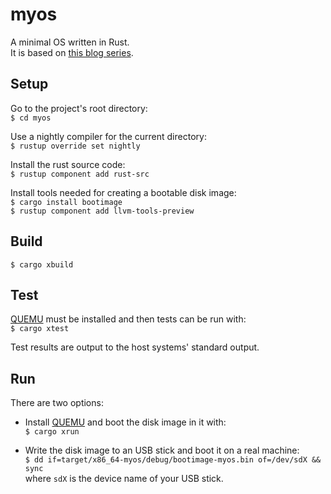 # myos
A minimal OS written in Rust.  
It is based on [this blog series](https://os.phil-opp.com/).

## Setup

Go to the project's root directory:  
`$ cd myos`  

Use a nightly compiler for the current directory:  
`$ rustup override set nightly`  

Install the rust source code:  
`$ rustup component add rust-src `

Install tools needed for creating a bootable disk image:  
`$ cargo install bootimage`  
`$ rustup component add llvm-tools-preview`

## Build  
`$ cargo xbuild`

## Test
[QUEMU](https://www.qemu.org/)  must be installed and then tests can be run with:  
`$ cargo xtest`  
  
Test results are output to the host systems' standard output. 

## Run

There are two options:

 - Install [QUEMU](https://www.qemu.org/) and boot the disk image in it with:  
   `$ cargo xrun`

  - Write the disk image to an USB stick and boot it on a real machine:  
    `$ dd if=target/x86_64-myos/debug/bootimage-myos.bin of=/dev/sdX && sync`  
    where `sdX` is the device name of your USB stick.